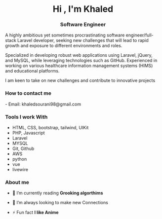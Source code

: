 <h1 align="center">Hi , I'm Khaled</h1>
<h3 align="center">Software Engineer</h3>

A highly ambitious yet sometimes procrastinating software engineer/full-stack Laravel developer, seeking new challenges that will lead to rapid growth and exposure to different environments and roles.

Specialized in developing robust web applications using Laravel, jQuery, and MySQL, while leveraging technologies such as GitHub. Experienced in working on various healthcare information management systems (HIMS) and educational platforms.

I am keen to take on new challenges and contribute to innovative projects

<h3 align="left">How to contact me</h3>
  - Email: khaledsourani98@gmail.com
  
<h3 align="left">Tools I work With</h3>

- HTML, CSS, bootstrap, tailwind, UIKit
- PHP, Javascript 
- Laravel
- MYSQL
- Git, Github
- AWS
- python
- vue
- livewire




<h3 align="left">About me</h3> 

- 🌱 I’m currently reading **Grooking algorthims**

- 🤝 I’m always looking to make new Connections

- ⚡ Fun fact **I like Anime**
